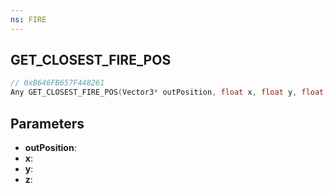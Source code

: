 ```yaml
---
ns: FIRE
---
```

## GET_CLOSEST_FIRE_POS

```c
// 0xB646FB657F448261
Any GET_CLOSEST_FIRE_POS(Vector3* outPosition, float x, float y, float z);
```

## Parameters
* **outPosition**:
* **x**:
* **y**:
* **z**:
